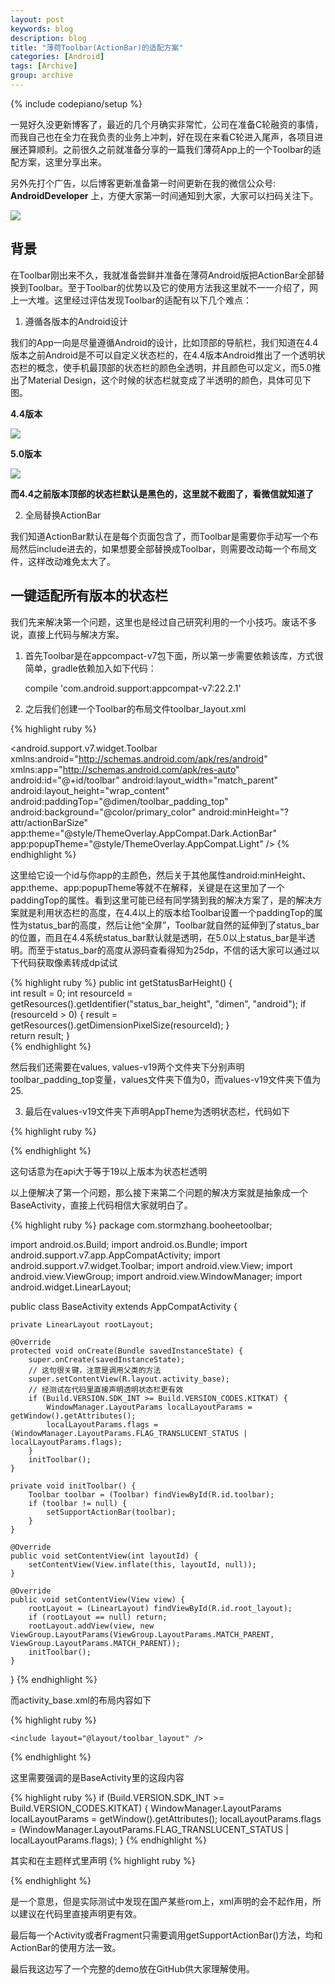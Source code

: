 ```yaml
---
layout: post
keywords: blog
description: blog
title: "薄荷Toolbar(ActionBar)的适配方案"
categories: [Android]
tags: [Archive]
group: archive
---
```

{% include codepiano/setup %}

一晃好久没更新博客了，最近的几个月确实非常忙，公司在准备C轮融资的事情，而我自己也在全力在我负责的业务上冲刺，好在现在来看C轮进入尾声，各项目进展还算顺利。之前很久之前就准备分享的一篇我们薄荷App上的一个Toolbar的适配方案，这里分享出来。

另外先打个广告，以后博客更新准备第一时间更新在我的微信公众号: **AndroidDeveloper** 上，方便大家第一时间通知到大家，大家可以扫码关注下。

<img src="http://stormzhang.com/image/weixinpublic.jpg" />

## 背景

在Toolbar刚出来不久，我就准备尝鲜并准备在薄荷Android版把ActionBar全部替换到Toolbar。至于Toolbar的优势以及它的使用方法我这里就不一一介绍了，网上一大堆。这里经过评估发现Toolbar的适配有以下几个难点：


1. 遵循各版本的Android设计

我们的App一向是尽量遵循Android的设计，比如顶部的导航栏，我们知道在4.4版本之前Android是不可以自定义状态栏的，在4.4版本Android推出了一个透明状态栏的概念，使手机最顶部的状态栏的颜色全透明，并且颜色可以定义，而5.0推出了Material Design，这个时候的状态栏就变成了半透明的颜色，具体可见下图。

**4.4版本**

<img src="/image/nexus5_api19.png"/>

**5.0版本**

<img src="/image/nexus5_api21.png"/>

**而4.4之前版本顶部的状态栏默认是黑色的，这里就不截图了，看微信就知道了**


2. 全局替换ActionBar

我们知道ActionBar默认在是每个页面包含了，而Toolbar是需要你手动写一个布局然后include进去的，如果想要全部替换成Toolbar，则需要改动每一个布局文件，这样改动难免太大了。

## 一键适配所有版本的状态栏

我们先来解决第一个问题，这里也是经过自己研究利用的一个小技巧。废话不多说，直接上代码与解决方案。

1. 首先Toolbar是在appcompact-v7包下面，所以第一步需要依赖该库，方式很简单，gradle依赖加入如下代码：

    compile 'com.android.support:appcompat-v7:22.2.1'

2. 之后我们创建一个Toolbar的布局文件toolbar_layout.xml

{% highlight ruby %}
<?xml version="1.0" encoding="utf-8"?>
<android.support.v7.widget.Toolbar xmlns:android="http://schemas.android.com/apk/res/android"
    xmlns:app="http://schemas.android.com/apk/res-auto"
    android:id="@+id/toolbar"
    android:layout_width="match_parent"
    android:layout_height="wrap_content"
    android:paddingTop="@dimen/toolbar_padding_top"
    android:background="@color/primary_color"
    android:minHeight="?attr/actionBarSize"
    app:theme="@style/ThemeOverlay.AppCompat.Dark.ActionBar"
    app:popupTheme="@style/ThemeOverlay.AppCompat.Light" />
{% endhighlight %}

这里给它设一个id与你app的主颜色，然后关于其他属性android:minHeight、app:theme、app:popupTheme等就不在解释，关键是在这里加了一个paddingTop的属性。看到这里可能已经有同学猜到我的解决方案了，是的解决方案就是利用状态栏的高度，在4.4以上的版本给Toolbar设置一个paddingTop的属性为status_bar的高度，然后让他“全屏”，Toolbar就自然的延伸到了status_bar的位置，而且在4.4系统status_bar默认就是透明，在5.0以上status_bar是半透明。而至于status_bar的高度从源码查看得知为25dp，不信的话大家可以通过以下代码获取像素转成dp试试

{% highlight ruby %}
public int getStatusBarHeight() {  
    int result = 0;
    int resourceId = getResources().getIdentifier("status_bar_height", "dimen", "android");
    if (resourceId > 0) {
        result = getResources().getDimensionPixelSize(resourceId);
    }  
  return result;
}  
{% endhighlight %}

然后我们还需要在values, values-v19两个文件夹下分别声明toolbar_padding_top变量，values文件夹下值为0，而values-v19文件夹下值为25.

3. 最后在values-v19文件夹下声明AppTheme为透明状态栏，代码如下

{% highlight ruby %}
<style name="AppTheme" parent="Theme.AppCompat.Light.NoActionBar">
    <!-- Customize your theme here. -->
    <item name="android:windowTranslucentStatus">true</item>
</style>
{% endhighlight %}

这句话意为在api大于等于19以上版本为状态栏透明

以上便解决了第一个问题，那么接下来第二个问题的解决方案就是抽象成一个BaseActivity，直接上代码相信大家就明白了。

{% highlight ruby %}
package com.stormzhang.booheetoolbar;

import android.os.Build;
import android.os.Bundle;
import android.support.v7.app.AppCompatActivity;
import android.support.v7.widget.Toolbar;
import android.view.View;
import android.view.ViewGroup;
import android.view.WindowManager;
import android.widget.LinearLayout;

public class BaseActivity extends AppCompatActivity {

    private LinearLayout rootLayout;

    @Override
    protected void onCreate(Bundle savedInstanceState) {
        super.onCreate(savedInstanceState);
        // 这句很关键，注意是调用父类的方法
        super.setContentView(R.layout.activity_base);
        // 经测试在代码里直接声明透明状态栏更有效
        if (Build.VERSION.SDK_INT >= Build.VERSION_CODES.KITKAT) {
            WindowManager.LayoutParams localLayoutParams = getWindow().getAttributes();
            localLayoutParams.flags = (WindowManager.LayoutParams.FLAG_TRANSLUCENT_STATUS | localLayoutParams.flags);
        }
        initToolbar();
    }

    private void initToolbar() {
        Toolbar toolbar = (Toolbar) findViewById(R.id.toolbar);
        if (toolbar != null) {
            setSupportActionBar(toolbar);
        }
    }

    @Override
    public void setContentView(int layoutId) {
        setContentView(View.inflate(this, layoutId, null));
    }

    @Override
    public void setContentView(View view) {
        rootLayout = (LinearLayout) findViewById(R.id.root_layout);
        if (rootLayout == null) return;
        rootLayout.addView(view, new ViewGroup.LayoutParams(ViewGroup.LayoutParams.MATCH_PARENT, ViewGroup.LayoutParams.MATCH_PARENT));
        initToolbar();
    }
}
{% endhighlight %}

而activity_base.xml的布局内容如下

{% highlight ruby %}
<?xml version="1.0" encoding="utf-8"?>
<LinearLayout xmlns:android="http://schemas.android.com/apk/res/android"
    android:id="@+id/root_layout"
    android:layout_width="match_parent"
    android:layout_height="match_parent"
    android:orientation="vertical">

    <include layout="@layout/toolbar_layout" />

</LinearLayout>
{% endhighlight %}

这里需要强调的是BaseActivity里的这段内容

{% highlight ruby %}
if (Build.VERSION.SDK_INT >= Build.VERSION_CODES.KITKAT) {
    WindowManager.LayoutParams localLayoutParams = getWindow().getAttributes();
    localLayoutParams.flags = (WindowManager.LayoutParams.FLAG_TRANSLUCENT_STATUS | localLayoutParams.flags);
}
{% endhighlight %}

其实和在主题样式里声明
{% highlight ruby %}
<style name="AppTheme" parent="Theme.AppCompat.Light.NoActionBar">
    <!-- Customize your theme here. -->
    <item name="android:windowTranslucentStatus">true</item>
</style>
{% endhighlight %}

是一个意思，但是实际测试中发现在国产某些rom上，xml声明的会不起作用，所以建议在代码里直接声明更有效。

最后每一个Activity或者Fragment只需要调用getSupportActionBar()方法，均和ActionBar的使用方法一致。

最后我这边写了一个完整的demo放在GitHub供大家理解使用。

